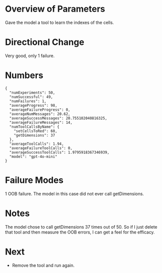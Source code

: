 # Overview of Parameters

Gave the model a tool to learn the indexes of the cells.

# Directional Change

Very good, only 1 failure.

# Numbers

```
{
  "numExperiments": 50,
  "numSuccessful": 49,
  "numFailures": 1,
  "averageProgress": 98,
  "averageFailureProgress": 0,
  "averageNumMessages": 20.62,
  "averageSuccessMessages": 20.755102040816325,
  "averageFailureMessages": 14,
  "numToolCallsByName": {
    "setCellsToRed": 60,
    "getDimensions": 37
  },
  "averageToolCalls": 1.94,
  "averageFailureToolCalls": 0,
  "averageSuccessToolCalls": 1.9795918367346939,
  "model": "gpt-4o-mini"
}
```

# Failure Modes

1 OOB failure. The model in this case did not ever call getDimensions.

# Notes

The model chose to call getDimensions 37 times out of 50. So if I just delete that tool and then measure the OOB errors, I can get a feel for the efficacy.

# Next

- Remove the tool and run again.